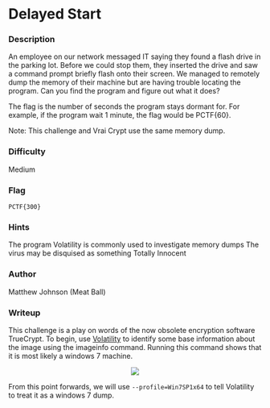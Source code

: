 # Delayed Start


### Description
An employee on our network messaged IT saying they found a flash drive in the parking lot. Before we could stop them, they inserted the drive and saw a command prompt briefly flash onto their screen. We managed to remotely dump the memory of their machine but are having trouble locating the program. Can you find the program and figure out what it does?

The flag is the number of seconds the program stays dormant for. For example, if the program wait 1 minute, the flag would be PCTF{60}.

Note: This challenge and Vrai Crypt use the same memory dump.

### Difficulty
Medium

### Flag
`PCTF{300}`

### Hints
The program Volatility is commonly used to investigate memory dumps
The virus may be disquised as something Totally Innocent

### Author
Matthew Johnson (Meat Ball)

### Writeup
This challenge is a play on words of the now obsolete encryption software TrueCrypt.
To begin, use [Volatility](https://www.volatilityfoundation.org/) to identify some base information about the image using the imageinfo command. Running this command shows that it is most likely a windows 7 machine.

<p align="center"><img src="https://github.com/MasonCompetitiveCyber/PatriotCTF-2022/blob/main/writeup-images/VolatilityImageInfo.PNG?raw=true"></p>

From this point forwards, we will use `--profile=Win7SP1x64` to tell Volatility to treat it as a windows 7 dump.
